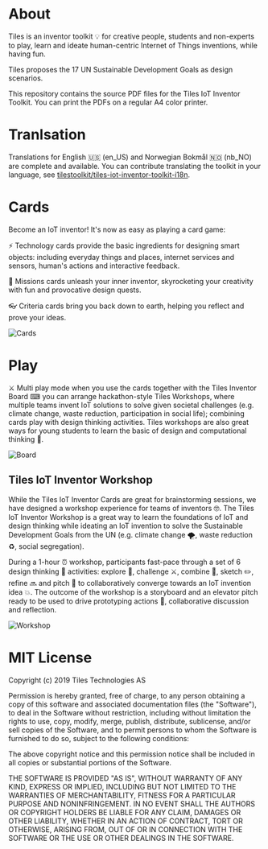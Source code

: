 # About

Tiles is an inventor toolkit 💡 for creative people, students and non-experts to play, learn and ideate human-centric Internet of Things inventions, while having fun.

Tiles proposes the 17 UN Sustainable Development Goals as design scenarios.

This repository contains the source PDF files for the Tiles IoT Inventor Toolkit. You can print the PDFs on a regular A4 color printer.


# Tranlsation

Translations for English 🇺🇸 (en_US) and Norwegian Bokmål 🇳🇴 (nb_NO) are complete and available. You can contribute translating the toolkit in your language, see [tilestoolkit/tiles-iot-inventor-toolkit-i18n](https://github.com/tilestoolkit/tiles-iot-inventor-toolkit-i18n).


# Cards

Become an IoT inventor! It's now as easy as playing a card game:

⚡️ Technology cards  provide the basic ingredients for designing smart objects: including everyday things and places, internet services and sensors, human's actions and interactive feedback.

🎯 Missions cards unleash your inner inventor, skyrocketing your creativity with fun and provocative design quests.

👓 Criteria cards bring you back down to earth, helping you reflect and prove your ideas.

![Cards](https://ksr-ugc.imgix.net/assets/025/079/229/dae3784cdfbcc53258972a58cc804164_original.png?ixlib=rb-2.1.0&w=680&fit=max&v=1557416891&auto=format&gif-q=50&lossless=true&s=f4d7e40cefa99a6107a509904838b71f)


# Play

⚔️ Multi play mode  when you use the cards together with the Tiles Inventor Board ⌨︎ you can arrange hackathon-style Tiles Workshops, where multiple teams invent IoT solutions to solve given societal challenges (e.g. climate change, waste reduction, participation in social life); combining cards play with design thinking activities. Tiles workshops are also great ways for young students to learn the basic of design and computational thinking 👾.

![Board](https://ksr-ugc.imgix.net/assets/025/065/229/46b13da6d7d4771aafc7355174df40aa_original.png?ixlib=rb-2.1.0&w=680&fit=max&v=1557330886&auto=format&gif-q=50&lossless=true&s=f2bad8cbf77742cec62e6e7dda49e68e)

## Tiles IoT Inventor Workshop

While the Tiles IoT Inventor Cards are great for brainstorming sessions, we have designed a workshop experience for teams of inventors 🤓. The Tiles IoT Inventor Workshop is a great way to learn the foundations of IoT and design thinking while ideating an IoT invention to solve the Sustainable Development Goals from the UN (e.g. climate change 🌪, waste reduction ♻️, social segregation).

During a 1-hour ⏰ workshop, participants fast-pace through a set of 6 design thinking 🧠 activities: explore 👀, challenge ⚔️, combine 🥘, sketch ✏️, refine 🔜 and pitch 🎤 to collaboratively converge towards an IoT invention idea 💥. The outcome of the workshop is a storyboard and an elevator pitch ready to be used to drive prototyping actions 🥽, collaborative discussion and reflection.

![Workshop](https://ksr-ugc.imgix.net/assets/025/073/524/08e6947058862fcd3cf219e2f37a9f7d_original.jpg?ixlib=rb-2.1.0&w=680&fit=max&v=1557379709&auto=format&gif-q=50&q=92&s=2c9005d37754911a0c191748743b94ab)


# MIT License

Copyright (c) 2019 Tiles Technologies AS

Permission is hereby granted, free of charge, to any person obtaining a copy
of this software and associated documentation files (the "Software"), to deal
in the Software without restriction, including without limitation the rights
to use, copy, modify, merge, publish, distribute, sublicense, and/or sell
copies of the Software, and to permit persons to whom the Software is
furnished to do so, subject to the following conditions:

The above copyright notice and this permission notice shall be included in all
copies or substantial portions of the Software.

THE SOFTWARE IS PROVIDED "AS IS", WITHOUT WARRANTY OF ANY KIND, EXPRESS OR
IMPLIED, INCLUDING BUT NOT LIMITED TO THE WARRANTIES OF MERCHANTABILITY,
FITNESS FOR A PARTICULAR PURPOSE AND NONINFRINGEMENT. IN NO EVENT SHALL THE
AUTHORS OR COPYRIGHT HOLDERS BE LIABLE FOR ANY CLAIM, DAMAGES OR OTHER
LIABILITY, WHETHER IN AN ACTION OF CONTRACT, TORT OR OTHERWISE, ARISING FROM,
OUT OF OR IN CONNECTION WITH THE SOFTWARE OR THE USE OR OTHER DEALINGS IN THE
SOFTWARE.
